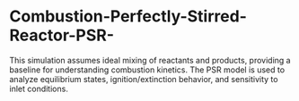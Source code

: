 # Combustion-Perfectly-Stirred-Reactor-PSR-
This simulation assumes ideal mixing of reactants and products, providing a baseline for understanding combustion kinetics. The PSR model is used to analyze equilibrium states, ignition/extinction behavior, and sensitivity to inlet conditions.
